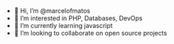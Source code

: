 - 👋 Hi, I’m @marcelofmatos
- 👀 I’m interested in PHP, Databases, DevOps
- 🌱 I’m currently learning javascript
- 💞️ I’m looking to collaborate on open source projects

<!---
marcelofmatos/marcelofmatos is a ✨ special ✨ repository because its `README.md` (this file) appears on your GitHub profile.
You can click the Preview link to take a look at your changes.
--->
